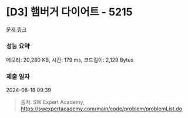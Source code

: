# [D3] 햄버거 다이어트 - 5215 

[문제 링크](https://swexpertacademy.com/main/code/problem/problemDetail.do?contestProbId=AWT-lPB6dHUDFAVT) 

### 성능 요약

메모리: 20,280 KB, 시간: 179 ms, 코드길이: 2,129 Bytes

### 제출 일자

2024-08-18 09:39



> 출처: SW Expert Academy, https://swexpertacademy.com/main/code/problem/problemList.do